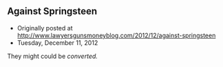## Against Springsteen

 * Originally posted at http://www.lawyersgunsmoneyblog.com/2012/12/against-springsteen
 * Tuesday, December 11, 2012

They might could be _converted._